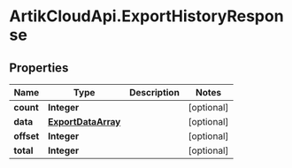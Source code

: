 # ArtikCloudApi.ExportHistoryResponse

## Properties
Name | Type | Description | Notes
------------ | ------------- | ------------- | -------------
**count** | **Integer** |  | [optional] 
**data** | [**ExportDataArray**](ExportDataArray.md) |  | [optional] 
**offset** | **Integer** |  | [optional] 
**total** | **Integer** |  | [optional] 


